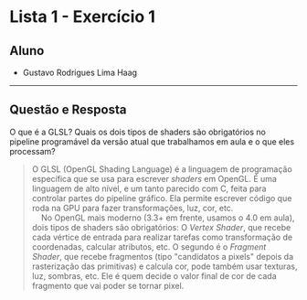 # Lista 1 - Exercício 1

## Aluno
- Gustavo Rodrigues Lima Haag  

---

## Questão e Resposta

O que é a GLSL? Quais os dois tipos de shaders são obrigatórios no pipeline programável da versão atual que trabalhamos em aula e o que eles processam? 

> O GLSL (OpenGL Shading Language) é a linguagem de programação específica que se usa para escrever _shaders_ em OpenGL. É uma linguagem de alto nível, e um tanto parecido com C, feita para controlar partes do pipeline gráfico. Ela permite escrever código que roda na GPU para fazer transformações, luz, cor, etc.  
> &nbsp;&nbsp;&nbsp;&nbsp;No OpenGL mais moderno (3.3+ em frente, usamos o 4.0 em aula), dois tipos de shaders são obrigatórios: O _Vertex Shader_, que recebe cada vértice de entrada para realizar tarefas como transformação de coordenadas, calcular atributos, etc. O segundo é o _Fragment Shader_, que recebe fragmentos (tipo "candidatos a pixels" depois da rasterização das primitivas) e calcula cor, pode também usar texturas, luz, sombras, etc. Ele é quem decide o valor final de cor de cada fragmento que vai poder se tornar pixel.